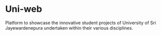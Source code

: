 # Uni-web

Platform to showcase the innovative student projects of University of Sri Jayewardenepura undertaken within their various disciplines.
